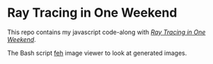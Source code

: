 # Ray Tracing in One Weekend
This repo contains my javascript code-along with [_Ray Tracing in One Weekend_](https://raytracing.github.io/books/RayTracingInOneWeekend.html).

The Bash script [feh](https://feh.finalrewind.org/) image viewer to look at generated images.
